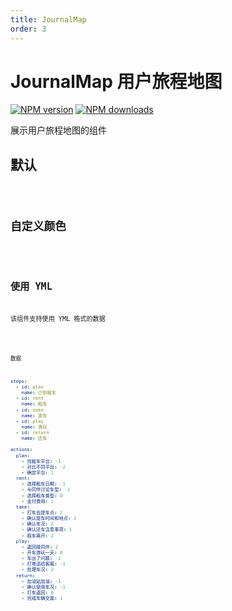 ```yaml
---
title: JournalMap
order: 3
---
```


# JournalMap 用户旅程地图

[![NPM version][version-image]][version-url] [![NPM downloads][download-image]][download-url]

[version-image]: http://img.shields.io/npm/v/@arvinxu/journal-map.svg?color=deepgreen&label=latest
[version-url]: http://npmjs.org/package/@arvinxu/journal-map
[download-image]: https://img.shields.io/npm/dm/@arvinxu/journal-map.svg
[download-url]: https://github.com/arvinxx/components/tree/master/packages/journal-map

展示用户旅程地图的组件

## 默认

<code src='./examples/JournalMap/Demo.tsx' />

## 自定义颜色

<code src='./examples/JournalMap/CustomColor.tsx' />

## 使用 YML

该组件支持使用 YML 格式的数据

<code src='./examples/JournalMap/YAML.tsx' />

数据

```yaml
steps:
  - id: plan
    name: 计划租车
  - id: rent
    name: 租车
  - id: take
    name: 提车
  - id: play
    name: 游玩
  - id: return
    name: 还车

actions:
  plan:
    - 找租车平台: -1
    - 对比不同平台: -2
    - 确定平台: 1
  rent:
    - 选择租车日期: -1
    - 与同伴讨论车型: -1
    - 选择租车类型: 0
    - 支付费用: 1
  take:
    - 打车去提车点: 2
    - 确认提车时间和地点: 2
    - 确认车况: 2
    - 确认还车注意事项: 1
    - 取车离开: 2
  play:
    - 返回接同伴: 2
    - 开车游玩一天: 0
    - 车出了问题: -2
    - 打电话给客服: -1
    - 处理车况: 2
  return:
    - 加油站加油: -1
    - 确认使用车况: -1
    - 打车返回: 0
    - 完成车辆交接: 1
```

<API src='../../../packages/journal-map/src/index.tsx'></API>
